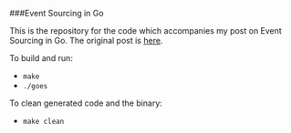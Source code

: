 ###Event Sourcing in Go

This is the repository for the code which accompanies my post on Event Sourcing in Go. The original post is [here](http://jen20.com/2015/02/08/event-sourcing-in-go.html).

To build and run:

- `make`
- `./goes`

To clean generated code and the binary:

- `make clean`
